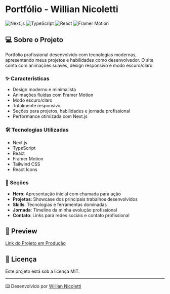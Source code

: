 # Portfólio - Willian Nicoletti

![Next.js](https://img.shields.io/badge/Next.js-000000?style=for-the-badge&logo=next.js&logoColor=white)
![TypeScript](https://img.shields.io/badge/TypeScript-007ACC?style=for-the-badge&logo=typescript&logoColor=white)
![React](https://img.shields.io/badge/React-20232A?style=for-the-badge&logo=react&logoColor=61DAFB)
![Framer Motion](https://img.shields.io/badge/Framer_Motion-black?style=for-the-badge&logo=framer&logoColor=white)

## 💻 Sobre o Projeto

Portfólio profissional desenvolvido com tecnologias modernas, apresentando meus projetos e habilidades como desenvolvedor. O site conta com animações suaves, design responsivo e modo escuro/claro.

### ✨ Características

- Design moderno e minimalista
- Animações fluidas com Framer Motion
- Modo escuro/claro
- Totalmente responsivo
- Seções para projetos, habilidades e jornada profissional
- Performance otimizada com Next.js

### 🛠️ Tecnologias Utilizadas

- Next.js
- TypeScript
- React
- Framer Motion
- Tailwind CSS
- React Icons

### 🎯 Seções

- **Hero**: Apresentação inicial com chamada para ação
- **Projetos**: Showcase dos principais trabalhos desenvolvidos
- **Skills**: Tecnologias e ferramentas dominadas
- **Jornada**: Timeline da minha evolução profissional
- **Contato**: Links para redes sociais e contato profissional

## 🌟 Preview

[Link do Projeto em Produção](https://portfolio-v2-seven-indol.vercel.app/)

## 📝 Licença

Este projeto está sob a licença MIT.

---

⌨️ Desenvolvido por [Willian Nicoletti](https://github.com/willianctti)
